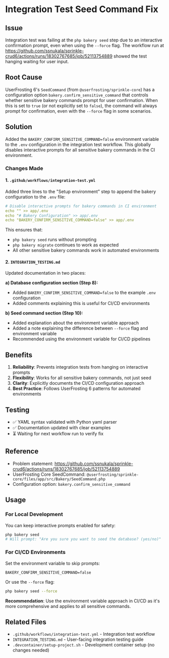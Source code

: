 # Integration Test Seed Command Fix

## Issue

Integration test was failing at the `php bakery seed` step due to an interactive confirmation prompt, even when using the `--force` flag. The workflow run at https://github.com/ssnukala/sprinkle-crud6/actions/runs/18302767685/job/52113754889 showed the test hanging waiting for user input.

## Root Cause

UserFrosting 6's `SeedCommand` (from `@userfrosting/sprinkle-core`) has a configuration option `bakery.confirm_sensitive_command` that controls whether sensitive bakery commands prompt for user confirmation. When this is set to `true` (or not explicitly set to `false`), the command will always prompt for confirmation, even with the `--force` flag in some scenarios.

## Solution

Added the `BAKERY_CONFIRM_SENSITIVE_COMMAND=false` environment variable to the `.env` configuration in the integration test workflow. This globally disables interactive prompts for all sensitive bakery commands in the CI environment.

### Changes Made

#### 1. `.github/workflows/integration-test.yml`

Added three lines to the "Setup environment" step to append the bakery configuration to the `.env` file:

```yaml
# Disable interactive prompts for bakery commands in CI environment
echo "" >> app/.env
echo "# Bakery Configuration" >> app/.env
echo "BAKERY_CONFIRM_SENSITIVE_COMMAND=false" >> app/.env
```

This ensures that:
- `php bakery seed` runs without prompting
- `php bakery migrate` continues to work as expected
- All other sensitive bakery commands work in automated environments

#### 2. `INTEGRATION_TESTING.md`

Updated documentation in two places:

**a) Database configuration section (Step 8):**
- Added `BAKERY_CONFIRM_SENSITIVE_COMMAND=false` to the example `.env` configuration
- Added comments explaining this is useful for CI/CD environments

**b) Seed command section (Step 10):**
- Added explanation about the environment variable approach
- Added a note explaining the difference between `--force` flag and environment variable
- Recommended using the environment variable for CI/CD pipelines

## Benefits

1. **Reliability**: Prevents integration tests from hanging on interactive prompts
2. **Flexibility**: Works for all sensitive bakery commands, not just seed
3. **Clarity**: Explicitly documents the CI/CD configuration approach
4. **Best Practice**: Follows UserFrosting 6 patterns for automated environments

## Testing

- ✅ YAML syntax validated with Python yaml parser
- ✅ Documentation updated with clear examples
- ⏳ Waiting for next workflow run to verify fix

## Reference

- Problem statement: https://github.com/ssnukala/sprinkle-crud6/actions/runs/18302767685/job/52113754889
- UserFrosting Core SeedCommand: `@userfrosting/sprinkle-core/files/app/src/Bakery/SeedCommand.php`
- Configuration option: `bakery.confirm_sensitive_command`

## Usage

### For Local Development

You can keep interactive prompts enabled for safety:
```bash
php bakery seed
# Will prompt: "Are you sure you want to seed the database? (yes/no)"
```

### For CI/CD Environments

Set the environment variable to skip prompts:
```env
BAKERY_CONFIRM_SENSITIVE_COMMAND=false
```

Or use the `--force` flag:
```bash
php bakery seed --force
```

**Recommendation**: Use the environment variable approach in CI/CD as it's more comprehensive and applies to all sensitive commands.

## Related Files

- `.github/workflows/integration-test.yml` - Integration test workflow
- `INTEGRATION_TESTING.md` - User-facing integration testing guide
- `.devcontainer/setup-project.sh` - Development container setup (no changes needed)
